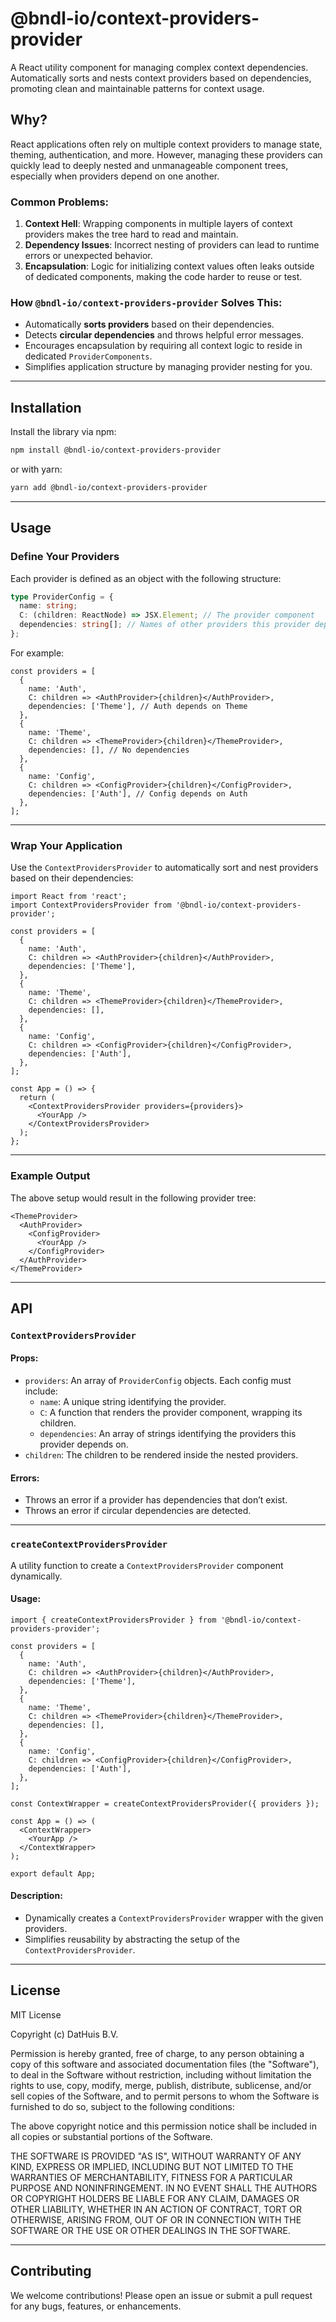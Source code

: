 # @bndl-io/context-providers-provider

A React utility component for managing complex context dependencies. Automatically sorts and nests context providers based on dependencies, promoting clean and maintainable patterns for context usage.

## Why?

React applications often rely on multiple context providers to manage state, theming, authentication, and more. However, managing these providers can quickly lead to deeply nested and unmanageable component trees, especially when providers depend on one another.

### Common Problems:

1. **Context Hell**: Wrapping components in multiple layers of context providers makes the tree hard to read and maintain.
2. **Dependency Issues**: Incorrect nesting of providers can lead to runtime errors or unexpected behavior.
3. **Encapsulation**: Logic for initializing context values often leaks outside of dedicated components, making the code harder to reuse or test.

### How `@bndl-io/context-providers-provider` Solves This:

- Automatically **sorts providers** based on their dependencies.
- Detects **circular dependencies** and throws helpful error messages.
- Encourages encapsulation by requiring all context logic to reside in dedicated `ProviderComponents`.
- Simplifies application structure by managing provider nesting for you.

---

## Installation

Install the library via npm:

```bash
npm install @bndl-io/context-providers-provider
```

or with yarn:

```bash
yarn add @bndl-io/context-providers-provider
```

---

## Usage

### Define Your Providers

Each provider is defined as an object with the following structure:

```ts
type ProviderConfig = {
  name: string;
  C: (children: ReactNode) => JSX.Element; // The provider component
  dependencies: string[]; // Names of other providers this provider depends on
};
```

For example:

```tsx
const providers = [
  {
    name: 'Auth',
    C: children => <AuthProvider>{children}</AuthProvider>,
    dependencies: ['Theme'], // Auth depends on Theme
  },
  {
    name: 'Theme',
    C: children => <ThemeProvider>{children}</ThemeProvider>,
    dependencies: [], // No dependencies
  },
  {
    name: 'Config',
    C: children => <ConfigProvider>{children}</ConfigProvider>,
    dependencies: ['Auth'], // Config depends on Auth
  },
];
```

---

### Wrap Your Application

Use the `ContextProvidersProvider` to automatically sort and nest providers based on their dependencies:

```tsx
import React from 'react';
import ContextProvidersProvider from '@bndl-io/context-providers-provider';

const providers = [
  {
    name: 'Auth',
    C: children => <AuthProvider>{children}</AuthProvider>,
    dependencies: ['Theme'],
  },
  {
    name: 'Theme',
    C: children => <ThemeProvider>{children}</ThemeProvider>,
    dependencies: [],
  },
  {
    name: 'Config',
    C: children => <ConfigProvider>{children}</ConfigProvider>,
    dependencies: ['Auth'],
  },
];

const App = () => {
  return (
    <ContextProvidersProvider providers={providers}>
      <YourApp />
    </ContextProvidersProvider>
  );
};
```

---

### Example Output

The above setup would result in the following provider tree:

```tsx
<ThemeProvider>
  <AuthProvider>
    <ConfigProvider>
      <YourApp />
    </ConfigProvider>
  </AuthProvider>
</ThemeProvider>
```

---

## API

### `ContextProvidersProvider`

#### Props:

- `providers`: An array of `ProviderConfig` objects. Each config must include:
  - `name`: A unique string identifying the provider.
  - `C`: A function that renders the provider component, wrapping its children.
  - `dependencies`: An array of strings identifying the providers this provider depends on.
- `children`: The children to be rendered inside the nested providers.

#### Errors:

- Throws an error if a provider has dependencies that don’t exist.
- Throws an error if circular dependencies are detected.

---

### `createContextProvidersProvider`

A utility function to create a `ContextProvidersProvider` component dynamically.

#### Usage:

```tsx
import { createContextProvidersProvider } from '@bndl-io/context-providers-provider';

const providers = [
  {
    name: 'Auth',
    C: children => <AuthProvider>{children}</AuthProvider>,
    dependencies: ['Theme'],
  },
  {
    name: 'Theme',
    C: children => <ThemeProvider>{children}</ThemeProvider>,
    dependencies: [],
  },
  {
    name: 'Config',
    C: children => <ConfigProvider>{children}</ConfigProvider>,
    dependencies: ['Auth'],
  },
];

const ContextWrapper = createContextProvidersProvider({ providers });

const App = () => (
  <ContextWrapper>
    <YourApp />
  </ContextWrapper>
);

export default App;
```

#### Description:

- Dynamically creates a `ContextProvidersProvider` wrapper with the given providers.
- Simplifies reusability by abstracting the setup of the `ContextProvidersProvider`.

---

## License

MIT License

Copyright (c) DatHuis B.V.

Permission is hereby granted, free of charge, to any person obtaining a copy of this software and associated documentation files (the "Software"), to deal in the Software without restriction, including without limitation the rights to use, copy, modify, merge, publish, distribute, sublicense, and/or sell copies of the Software, and to permit persons to whom the Software is furnished to do so, subject to the following conditions:

The above copyright notice and this permission notice shall be included in all copies or substantial portions of the Software.

THE SOFTWARE IS PROVIDED "AS IS", WITHOUT WARRANTY OF ANY KIND, EXPRESS OR IMPLIED, INCLUDING BUT NOT LIMITED TO THE WARRANTIES OF MERCHANTABILITY, FITNESS FOR A PARTICULAR PURPOSE AND NONINFRINGEMENT. IN NO EVENT SHALL THE AUTHORS OR COPYRIGHT HOLDERS BE LIABLE FOR ANY CLAIM, DAMAGES OR OTHER LIABILITY, WHETHER IN AN ACTION OF CONTRACT, TORT OR OTHERWISE, ARISING FROM, OUT OF OR IN CONNECTION WITH THE SOFTWARE OR THE USE OR OTHER DEALINGS IN THE SOFTWARE.

---

## Contributing

We welcome contributions! Please open an issue or submit a pull request for any bugs, features, or enhancements.
